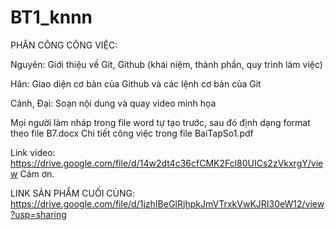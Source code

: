 # BT1_knnn
PHÂN CÔNG CÔNG VIỆC:
  
  Nguyên: Giới thiệu về Git, Github (khái niệm, thành phần, quy trình làm việc)
  
  Hân: Giao diện cơ bản của Github và các lệnh cơ bản của Git
  
  Cảnh, Đại: Soạn nội dung và quay video minh họa
  
Mọi người làm nháp trong file word tự tạo trước, sau đó định dạng format theo file B7.docx
Chi tiết công việc trong file BaiTapSo1.pdf

Link video: https://drive.google.com/file/d/14w2dt4c36cfCMK2Fcl80UICs2zVkxrgY/view
Cám ơn.


LINK SẢN PHẨM CUỐI CÙNG: https://drive.google.com/file/d/1jzhIBeGIRjhpkJmVTrxkVwKJRI30eW12/view?usp=sharing
